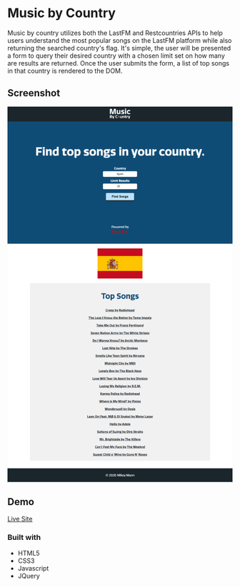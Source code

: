 # Music by Country
Music by country utilizes both the LastFM and Restcountries APIs to help users understand the most popular songs on the LastFM platform while also returning the searched country's flag. It's simple, the user will be presented a form to query their desired country with a chosen limit set on how many are results are returned. Once the user submits the form, a list of top songs in that country is rendered to the DOM.

## Screenshot
![Site Screenshot](Design/Screenshot_MBC.png)

## Demo
[Live Site](https://imikeyi03.github.io/Music-By-Country "Music By Country")


### Built with
* HTML5
* CSS3
* Javascript
* JQuery
